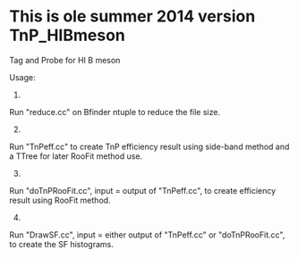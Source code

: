 This is ole summer 2014 version
TnP_HIBmeson
============

Tag and Probe for HI B meson

Usage:

1.
Run "reduce.cc" on Bfinder ntuple to reduce the file size.

2.
Run "TnPeff.cc" to create TnP efficiency result using side-band method and a TTree for later RooFit method use.

3.
Run "doTnPRooFit.cc", input = output of "TnPeff.cc", to create efficiency result using RooFit method.

4.
Run "DrawSF.cc", input = either output of "TnPeff.cc" or "doTnPRooFit.cc", to create the SF histograms.
